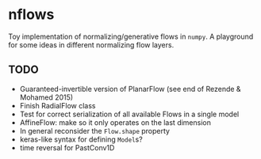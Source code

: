 # nflows
Toy implementation of normalizing/generative flows in `numpy`.
A playground for some ideas in different normalizing flow layers.

## TODO
 - Guaranteed-invertible version of PlanarFlow (see end of Rezende & Mohamed 2015)
 - Finish RadialFlow class
 - Test for correct serialization of all available Flows in a single model
 - AffineFlow: make so it only operates on the last dimension
 - In general reconsider the `Flow.shape` property
 - keras-like syntax for defining `Model`s?
 - time reversal for PastConv1D
